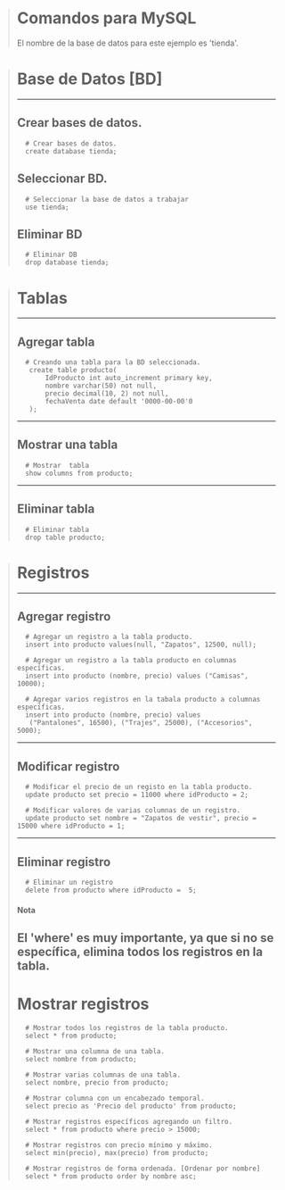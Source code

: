 ﻿> # Comandos para MySQL 
> El nombre de la base de datos para este ejemplo es 'tienda'.

> # Base de Datos [BD]
> ---
> ## Crear bases de datos.
>       # Crear bases de datos.
>       create database tienda;
>
> ## Seleccionar BD.
>       # Seleccionar la base de datos a trabajar
>       use tienda;
>    
> ## Eliminar BD
>       # Eliminar DB
>       drop database tienda;

> # Tablas
> ---
> ## Agregar tabla 
>       # Creando una tabla para la BD seleccionada.
>        create table producto(
>            IdProducto int auto_increment primary key,
>            nombre varchar(50) not null,
>            precio decimal(10, 2) not null,
>            fechaVenta date default '0000-00-00'0
>        );
> ---   
> ## Mostrar una tabla
>       # Mostrar  tabla
>       show columns from producto;
> ---    
> ## Eliminar tabla
>       # Eliminar tabla
>       drop table producto;
    
> # Registros
> ---
> ## Agregar registro
>       # Agregar un registro a la tabla producto.
>       insert into producto values(null, "Zapatos", 12500, null);
>
>       # Agregar un registro a la tabla producto en columnas específicas.
>       insert into producto (nombre, precio) values ("Camisas", 10000);
>
>       # Agregar varios registros en la tabala producto a columnas específicas. 
>       insert into producto (nombre, precio) values 
>        ("Pantalones", 16500), ("Trajes", 25000), ("Accesorios", 5000);
> ---
> ## Modificar registro
>       # Modificar el precio de un registo en la tabla producto.
>       update producto set precio = 11000 where idProducto = 2;
>
>       # Modificar valores de varias columnas de un registro.
>       update producto set nombre = "Zapatos de vestir", precio = 15000 where idProducto = 1;
> ---
> ## Eliminar registro
>       # Eliminar un registro
>       delete from producto where idProducto =  5;
>    
> #### Nota
> El 'where' es muy importante, ya que si no se específica, elimina todos los registros en la tabla.
> ---
> # Mostrar registros
>       # Mostrar todos los registros de la tabla producto.
>       select * from producto;
>    
>       # Mostrar una columna de una tabla.
>       select nombre from producto;
>    
>       # Mostrar varias columnas de una tabla.
>       select nombre, precio from producto;
>    
>       # Mostrar columna con un encabezado temporal.
>       select precio as 'Precio del producto' from producto;
>    
>       # Mostrar registros específicos agregando un filtro.
>       select * from producto where precio > 15000;
>    
>       # Mostrar registros con precio mínimo y máximo.
>       select min(precio), max(precio) from producto; 
>    
>       # Mostrar registros de forma ordenada. [Ordenar por nombre]
>       select * from producto order by nombre asc;
